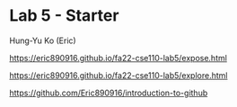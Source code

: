 # Lab 5 - Starter
Hung-Yu Ko (Eric)

https://eric890916.github.io/fa22-cse110-lab5/expose.html

https://eric890916.github.io/fa22-cse110-lab5/explore.html

https://github.com/Eric890916/introduction-to-github
